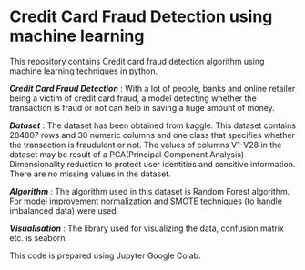 # Credit Card Fraud Detection using machine learning
This repository contains Credit card fraud detection algorithm using machine learning techniques in python.

**_Credit Card Fraud Detection_** : With a lot of people, banks and online retailer being a victim of credit card fraud, a model detecting whether the transaction is fraud or not
									can help in saving a huge amount of money.

**_Dataset_** : The dataset has been obtained from kaggle.
				This dataset contains 284807 rows and 30 numeric columns and one class that specifies whether the transaction is fraudulent or not.
				The values of columns V1-V28 in the dataset may be result of a PCA(Principal Component Analysis) Dimensionality reduction to protect user identities and 
				sensitive information. There are no missing values in the dataset. 

**_Algorithm_** : The algorithm used in this dataset is Random Forest algorithm.
				  For model improvement normalization and SMOTE techniques (to handle imbalanced data) were used. 

**_Visualisation_** : The library used for visualizing the data, confusion matrix etc. is seaborn.

This code is prepared using Jupyter Google Colab.
